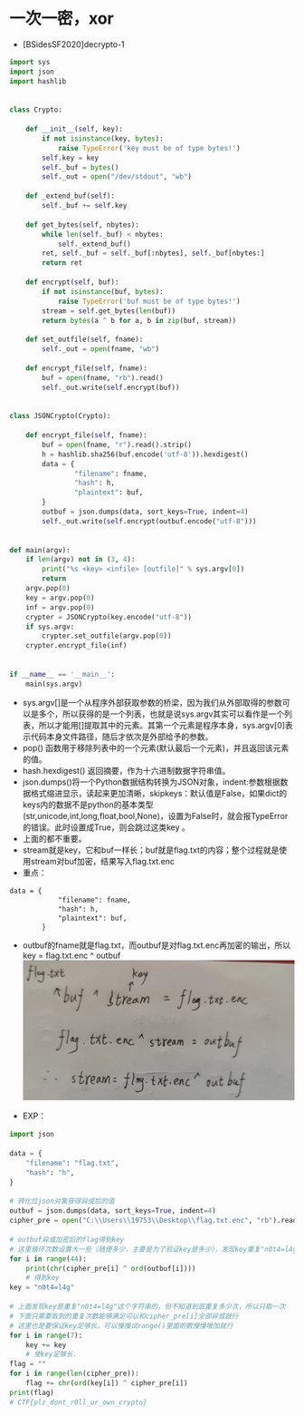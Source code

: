 # 一次一密，xor
- [BSidesSF2020]decrypto-1
```python
import sys
import json
import hashlib


class Crypto:

    def __init__(self, key):
        if not isinstance(key, bytes):
            raise TypeError('key must be of type bytes!')
        self.key = key
        self._buf = bytes()
        self._out = open("/dev/stdout", "wb")

    def _extend_buf(self):
        self._buf += self.key

    def get_bytes(self, nbytes):
        while len(self._buf) < nbytes:
            self._extend_buf()
        ret, self._buf = self._buf[:nbytes], self._buf[nbytes:]
        return ret

    def encrypt(self, buf):
        if not isinstance(buf, bytes):
            raise TypeError('buf must be of type bytes!')
        stream = self.get_bytes(len(buf))
        return bytes(a ^ b for a, b in zip(buf, stream))

    def set_outfile(self, fname):
        self._out = open(fname, "wb")

    def encrypt_file(self, fname):
        buf = open(fname, "rb").read()
        self._out.write(self.encrypt(buf))


class JSONCrypto(Crypto):

    def encrypt_file(self, fname):
        buf = open(fname, "r").read().strip()
        h = hashlib.sha256(buf.encode('utf-8')).hexdigest()
        data = {
                "filename": fname,
                "hash": h,
                "plaintext": buf,
        }
        outbuf = json.dumps(data, sort_keys=True, indent=4)
        self._out.write(self.encrypt(outbuf.encode("utf-8")))


def main(argv):
    if len(argv) not in (3, 4):
        print("%s <key> <infile> [outfile]" % sys.argv[0])
        return
    argv.pop(0)
    key = argv.pop(0)
    inf = argv.pop(0)
    crypter = JSONCrypto(key.encode("utf-8"))
    if sys.argv:
        crypter.set_outfile(argv.pop(0))
    crypter.encrypt_file(inf)


if __name__ == '__main__':
    main(sys.argv)

```
- sys.argv[]是一个从程序外部获取参数的桥梁，因为我们从外部取得的参数可以是多个，所以获得的是一个列表，也就是说sys.argv其实可以看作是一个列表，所以才能用[]提取其中的元素。其第一个元素是程序本身，sys.argv[0]表示代码本身文件路径，随后才依次是外部给予的参数。
- pop() 函数用于移除列表中的一个元素(默认最后一个元素)，并且返回该元素的值。
- hash.hexdigest() 返回摘要，作为十六进制数据字符串值。
- json.dumps()将一个Python数据结构转换为JSON对象，indent:参数根据数据格式缩进显示，读起来更加清晰，skipkeys：默认值是False，如果dict的keys内的数据不是python的基本类型(str,unicode,int,long,float,bool,None)，设置为False时，就会报TypeError的错误。此时设置成True，则会跳过这类key 。
- 上面的都不重要。
- stream就是key，它和buf一样长；buf就是flag.txt的内容；整个过程就是使用stream对buf加密，结果写入flag.txt.enc
- 重点：
```
data = {
            "filename": fname,
            "hash": h,
            "plaintext": buf,
        }
```
- outbuf的fname就是flag.txt，而outbuf是对flag.txt.enc再加密的输出，所以key = flag.txt.enc ^ outbuf
![alt text](17db766b1480bbe4edc1bd059fb58a9.jpg)

- EXP：
```python
import json

data = {
    "filename": "flag.txt",
    "hash": "h",
}

# 转化位json对象获得异或后的值
outbuf = json.dumps(data, sort_keys=True, indent=4)
cipher_pre = open("C:\\Users\\19753\\Desktop\\flag.txt.enc", "rb").read()

# outbuf异或加密后的flag得到key
# 这里循环次数设置大一些（随便多少，主要是为了验证key是多少），发现key重复"n0t4=l4g"，所以key="n0t4=l4g"
for i in range(44):
    print(chr(cipher_pre[i] ^ ord(outbuf[i])))
    # 得到key
key = "n0t4=l4g"

# 上面发现key是重复"n0t4=l4g"这个字符串的，但不知道到底重复多少次，所以只取一次
# 下面只需要取到的重复次数能够满足可以和cipher_pre[i]全部异或就行
# 这里也是要保证key足够长，可以慢慢试range()里面的数慢慢增加就行
for i in range(7):
    key += key
    # 使key足够长.
flag = ""
for i in range(len(cipher_pre)):
    flag += chr(ord(key[i]) ^ cipher_pre[i])
print(flag)
# CTF{plz_dont_r0ll_ur_own_crypto}
```